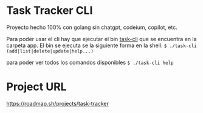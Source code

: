 # Task Tracker CLI

Proyecto hecho 100% con golang sin chatgpt, codeium, copilot, etc.

Para poder usar el cli hay que ejecutar el bin [task-cli](app/task-cli) que se encuentra en la carpeta app. El bin se ejecuta se la siguiente forma en la shell:
`$ ./task-cli (add|list|delete|update|help...)`

para poder ver todos los comandos disponibles `$ ./task-cli help`

# Project URL
https://roadmap.sh/projects/task-tracker
